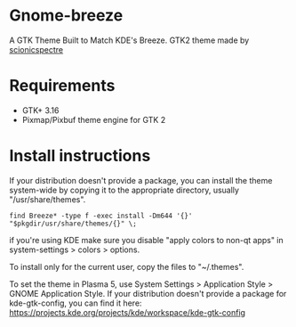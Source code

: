 # Gnome-breeze

A GTK Theme Built to Match KDE's Breeze. GTK2 theme made by [scionicspectre](https://github.com/scionicspectre/BreezyGTK)

# Requirements

- GTK+ 3.16
- Pixmap/Pixbuf theme engine for GTK 2

# Install instructions
If your distribution doesn't provide a package, you can install the theme system-wide by copying it to the appropriate directory, usually "/usr/share/themes".
```
find Breeze* -type f -exec install -Dm644 '{}' "$pkgdir/usr/share/themes/{}" \;
```

if you're using KDE make sure you disable "apply colors to non-qt apps" in system-settings > colors > options.

To install only for the current user, copy the files to "~/.themes".

To set the theme in Plasma 5, use System Settings > Application Style > GNOME Application Style. If your distribution doesn't provide a package for kde-gtk-config, you can find it here: https://projects.kde.org/projects/kde/workspace/kde-gtk-config

